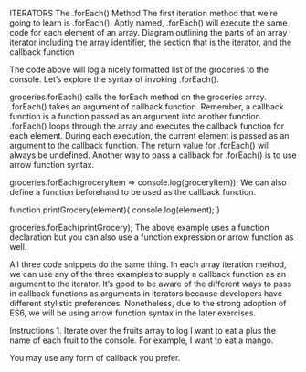 ITERATORS
The .forEach() Method
The first iteration method that we’re going to learn is .forEach(). Aptly named, .forEach() will execute the same code for each element of an array.
Diagram outlining the parts of an array iterator including the array identifier, the section that is the iterator, and the callback function

The code above will log a nicely formatted list of the groceries to the console. Let’s explore the syntax of invoking .forEach().

groceries.forEach() calls the forEach method on the groceries array.
.forEach() takes an argument of callback function. Remember, a callback function is a function passed as an argument into another function.
.forEach() loops through the array and executes the callback function for each element. During each execution, the current element is passed as an argument to the callback function.
The return value for .forEach() will always be undefined.
Another way to pass a callback for .forEach() is to use arrow function syntax.

groceries.forEach(groceryItem => console.log(groceryItem));
We can also define a function beforehand to be used as the callback function.

function printGrocery(element){
  console.log(element);
}
 
groceries.forEach(printGrocery);
The above example uses a function declaration but you can also use a function expression or arrow function as well.

All three code snippets do the same thing. In each array iteration method, we can use any of the three examples to supply a callback function as an argument to the iterator. It’s good to be aware of the different ways to pass in callback functions as arguments in iterators because developers have different stylistic preferences. Nonetheless, due to the strong adoption of ES6, we will be using arrow function syntax in the later exercises.

Instructions
1.
Iterate over the fruits array to log I want to eat a plus the name of each fruit to the console. For example, I want to eat a mango.

You may use any form of callback you prefer.
